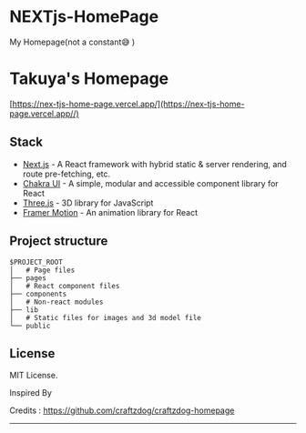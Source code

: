 # NEXTjs-HomePage
My Homepage(not a constant😅 )
# Takuya's Homepage

[https://nex-tjs-home-page.vercel.app/](https://nex-tjs-home-page.vercel.app//)

## Stack

- [Next.js](https://nextjs.org/) - A React framework with hybrid static & server rendering, and route pre-fetching, etc.
- [Chakra UI](https://chakra-ui.com/) - A simple, modular and accessible component library for React
- [Three.js](https://threejs.org/) - 3D library for JavaScript
- [Framer Motion](https://www.framer.com/motion/) - An animation library for React

## Project structure

```
$PROJECT_ROOT
│   # Page files
├── pages
│   # React component files
├── components
│   # Non-react modules
├── lib
│   # Static files for images and 3d model file
└── public
```

## License

MIT License.


Inspired By

Credits : https://github.com/craftzdog/craftzdog-homepage

---

